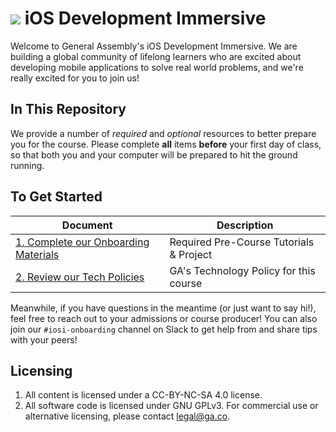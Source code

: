 # ![](https://ga-dash.s3.amazonaws.com/production/assets/logo-9f88ae6c9c3871690e33280fcf557f33.png) iOS Development Immersive

Welcome to General Assembly's iOS Development Immersive. We are building a global community of lifelong learners who are excited about developing mobile applications to solve real world problems, and we're really excited for you to join us!

## In This Repository

We provide a number of *required* and *optional* resources to better prepare you for the course. Please complete **all** items **before** your first day of class, so that both you and your computer will be prepared to hit the ground running.

## To Get Started

Document                            | Description
----------------------------------- | ------------------------------------------
[1. Complete our Onboarding Materials](./01-task/readme.md) | Required Pre-Course Tutorials & Project
[2. Review our Tech Policies](./02-policy/tech-policy.md) | GA's Technology Policy for this course

Meanwhile, if you have questions in the meantime (or just want to say hi!), feel free to reach out to your admissions or course producer! You can also join our `#iosi-onboarding` channel on Slack to get help from and share tips with your peers!


## Licensing

<!--  remember to replace the placeholder content in curly braces in the GNU license -->

1. All content is licensed under a CC-BY-NC-SA 4.0 license.
2. All software code is licensed under GNU GPLv3. For commercial use or alternative licensing, please contact legal@ga.co.
